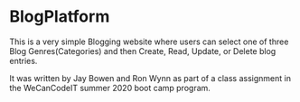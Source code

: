 # BlogPlatform
This is a very simple Blogging website where users can select one of three Blog Genres(Categories) and then Create, Read, Update, or Delete blog entries.

It was written by Jay Bowen and Ron Wynn as part of a class assignment in the WeCanCodeIT summer 2020 boot camp program.

